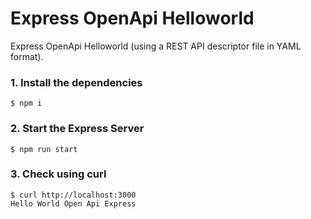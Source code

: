 # Express OpenApi Helloworld

Express OpenApi Helloworld (using a REST API descriptor file in YAML format).

### 1. Install the dependencies

```shell
$ npm i
```

### 2. Start the Express Server

```shell
$ npm run start
```
### 3. Check using curl

```shell
$ curl http://localhost:3000
Hello World Open Api Express
```
